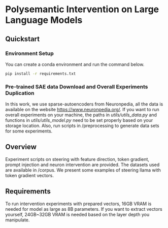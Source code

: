 # Polysemantic Intervention on Large Language Models
## Quickstart
### Environment Setup
You can create a conda environment and run the command below.
```bash
pip install -r requirements.txt
```

### Pre-trained SAE data Download and Overall Experiments Duplication
In this work, we use sparse-autoencoders from Neuronpedia, all the data is available on the website <https://www.neuronpedia.org/>. If you want to run overall experiments on your machine, the paths in *utils/utils_data.py* and functions in *utils/utils_model.py* need to be set properly based on your storage location. Also, run scripts in /preprocessing to generate data sets for some experiments.

## Overview
Experiment scripts on steering with feature direction, token gradient, prompt injection and neuron intervention are provided. The datasets used are available in /corpus. We present some examples of steering llama with token gradient vectors.

## Requirements
To run intervention experiments with prepared vectors, 16GB VRAM is needed for model as large as 8B parameters. If you want to extract vectors yourself, 24GB~32GB VRAM is needed based on the layer depth you manipulate.
